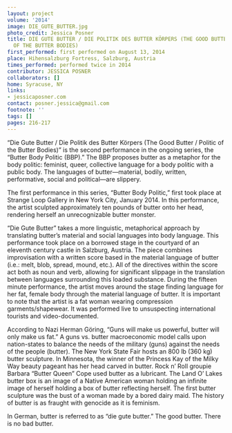 ```yaml
---
layout: project
volume: '2014'
image: DIE_GUTE_BUTTER.jpg
photo_credit: Jessica Posner
title: DIE GUTE BUTTER / DIE POLITIK DES BUTTER KÖRPERS (THE GOOD BUTTER / POLITIC
  OF THE BUTTER BODIES)
first_performed: first performed on August 13, 2014
place: Hihensalzburg Fortress, Salzburg, Austria
times_performed: performed twice in 2014
contributor: JESSICA POSNER
collaborators: []
home: Syracuse, NY
links:
- jessicaposner.com
contact: posner.jessica@gmail.com
footnote: ''
tags: []
pages: 216-217
---
```


“Die Gute Butter / Die Politik des Butter Körpers (The Good Butter / Politic of the Butter Bodies)” is the second performance in the ongoing series, the “Butter Body Politic (BBP).” The BBP proposes butter as a metaphor for the body politic: feminist, queer, collective language for a body politic with a public body. The languages of butter—material, bodily, written, performative, social and political—are slippery.

The first performance in this series, “Butter Body Politic,” first took place at Strange Loop Gallery in New York City, January 2014. In this performance, the artist sculpted approximately ten pounds of butter onto her head, rendering herself an unrecognizable butter monster.

“Die Gute Butter” takes a more linguistic, metaphorical approach by translating butter’s material and social languages into body language. This performance took place on a borrowed stage in the courtyard of an eleventh century castle in Salzburg, Austria. The piece combines improvisation with a written score based in the material language of butter (i.e.: melt, blob, spread, mound, etc.). All of the directives within the score act both as noun and verb, allowing for significant slippage in the translation between languages surrounding this loaded substance. During the fifteen minute performance, the artist moves around the stage finding language for her fat, female body through the material language of butter. It is important to note that the artist is a fat woman wearing compression garments/shapewear. It was performed live to unsuspecting international tourists and video-documented.

According to Nazi Herman Göring, “Guns will make us powerful, butter will only make us fat.” A guns vs. butter macroeconomic model calls upon nation-states to balance the needs of the military (guns) against the needs of the people (butter). The New York State Fair hosts an 800 lb (360 kg) butter sculpture. In Minnesota, the winner of the Princess Kay of the Milky Way beauty pageant has her head carved in butter. Rock n’ Roll groupie Barbara “Butter Queen” Cope used butter as a lubricant. The Land O’ Lakes butter box is an image of a Native American woman holding an infinite image of herself holding a box of butter reflecting herself. The first butter sculpture was the bust of a woman made by a bored dairy maid. The history of butter is as fraught with genocide as it is feminism.

In German, butter is referred to as “die gute butter.” The good butter. There is no bad butter.
